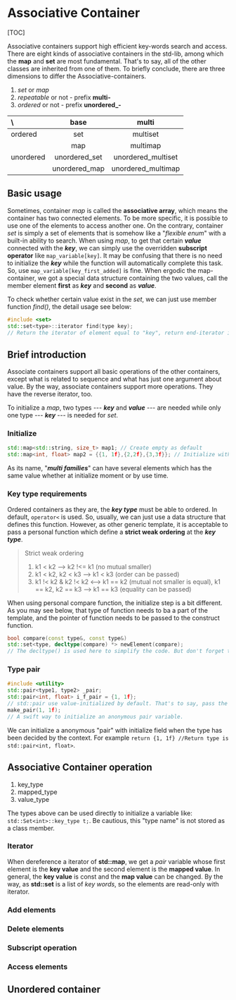 # Associative Container

[TOC]

Associative containers support high efficient key-words search and access. There are eight kinds of associative containers in the std-lib, among which the **map** and **set** are most fundamental. That's to say, all of the other classes are inherited from one of them. To briefly conclude, there are three dimensions to differ the Associative-containers.

1. *set* or *map*
2. *repeatable* or not - prefix **multi-**
3. *ordered* or not - prefix **unordered_-**

|    \     |    base     | multi
| :------- |    :--:     | :--:
|ordered   |     set     |multiset
|          |     map     |multimap
|unordered |unordered_set|unordered_multiset
|          |unordered_map|unordered_multimap

## Basic usage

Sometimes, container *map* is called the **associative array**, which means the container has two connected elements. To be more specific, it is possible to use one of the elements to access another one. On the contrary, container *set* is simply a set of elements that is somehow like a "*flexible enum*" with a built-in ability to search.
When using *map*, to get that certain ***value*** connected with the ***key***, we can simply use the overridden **subscript operator** like `map_variable[key]`. It may be confusing that there is no need to initialize the ***key*** while the function will automatically complete this task. So, use `map_variable[key_first_added]` is fine. When ergodic the map-container, we got a special data structure containing the two values, call the member element **first** as ***key*** and **second** as ***value***.

To check whether certain value exist in the *set*, we can just use member function *find()*, the detail usage see below:

```c++
#include <set>
std::set<type>::iterator find(type key);
// Return the iterator of element equal to "key", return end-iterator if have not find the "key".
```

## Brief introduction

Associate containers support all basic operations of the other containers, except what is related to sequence and what has just one argument about value. By the way, associate containers support more operations. They have the reverse iterator, too.

To initialize a *map*, two types --- ***key*** and ***value*** --- are needed while only one type --- ***key*** --- is needed for *set*.

### Initialize

```c++
std::map<std::string, size_t> map1; // Create empty as default
std::map<int, float> map2 = {{1, 1f},{2,2f},{3,3f}}; // Initialize with initialize list, two values needed for std::map
```

As its name, "***multi families***" can have several elements which has the same value whether at initialize moment or by use time.

### Key type requirements

Ordered containers as they are, the ***key type*** must be able to ordered. In default, `operator<` is used. So, usually, we can just use a data structure that defines this function. However, as other generic template, it is acceptable to pass a personal function which define a **strict weak ordering** at the ***key type***.

>Strict weak ordering
>
>1. k1 < k2 --> k2 !<= k1 (no mutual smaller)
>2. k1 < k2, k2 < k3 --> k1 < k3 (order can be passed)
>3. k1 !< k2 & k2 !< k2 <--> k1 == k2 (mutual not smaller is equal), k1 == k2, k2 == k3 --> k1 == k3 (equality can be passed)

When using personal compare function, the initialize step is a bit different. As you may see below, that type of function needs to ba a part of the template, and the pointer of function needs to be passed to the construct function.

```c++
bool compare(const type&, const type&)
std::set<type, decltype(compare) *> newElement(compare);
// The decltype() is used here to simplify the code. But don't forget that "*" which indicates the type is pointer.
```

### Type pair

```c++
#include <utility>
std::pair<type1, type2> _pair;
std::pair<int, float> i_f_pair = {1, 1f};
// std::pair use value-initialized by default. That's to say, pass the value to each of the construct function. Of cause, zero for default value.
make_pair(1, 1f);
// A swift way to initialize an anonymous pair variable.
```

We can initialize a anonymous "pair" with initialize field when the type has been decided by the context. For example `return {1, 1f} //Return type is std::pair<int, float>`.

## Associative Container operation

1. key_type
2. mapped_type
3. value_type

The types above can be used directly to initialize a variable like: `std::Set<int>::key_type t;`. Be cautious, this "type name" is not stored as a class member.

### Iterator

When dereference a iterator of **std::map**, we get a *pair* variable whose first element is the **key value** and the second element is the **mapped value**. In general, the **key value** is const and the **map value** can be changed.
By the way, as **std::set** is a list of *key words*, so the elements are read-only with iterator.

### Add elements

### Delete elements

### Subscript operation

### Access elements

## Unordered container
